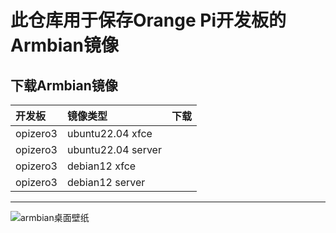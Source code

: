 # 此仓库用于保存Orange Pi开发板的Armbian镜像

## 下载Armbian镜像

开发板 | 镜像类型 | 下载 |
|:--|:--|:--|
| opizero3 |ubuntu22.04 xfce ||
| opizero3 |ubuntu22.04 server ||
| opizero3 |debian12 xfce ||
| opizero3 |debian12 server ||

---
![armbian桌面壁纸](https://github.com/leeboby/armbian-images/blob/main/pictures/1.png)
